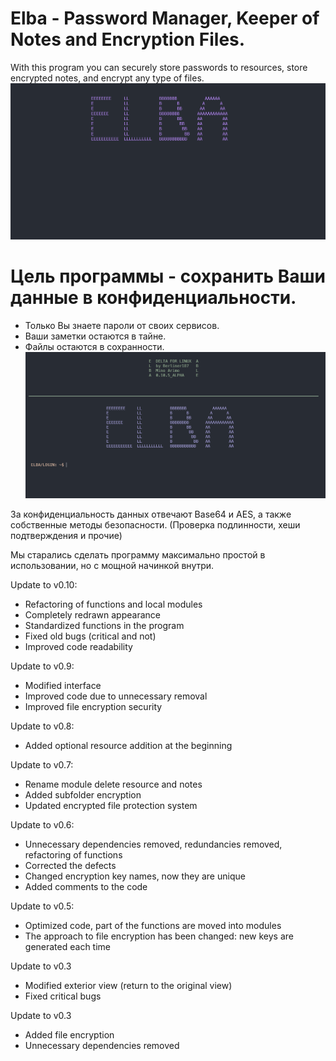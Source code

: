 # Elba - Password Manager, Keeper of Notes and Encryption Files.

With this program you can securely store passwords to resources, store encrypted notes, and encrypt any type of files.
![ELBA](https://github.com/Berliner187/elba/blob/delta/img/logo.png)

# Цель программы - сохранить Ваши данные в конфиденциальности.
- Только Вы знаете пароли от своих сервисов.
- Ваши заметки остаются в тайне.
- Файлы остаются в сохранности.
![ELBA](https://github.com/Berliner187/elba/blob/delta/img/start_window.png)

За конфиденциальность данных отвечают Base64 и AES, а также собственные методы безопасности.
(Проверка подлинности, хеши подтверждения и прочие)

Мы старались сделать программу максимально простой в использовании, но с мощной начинкой внутри.

Update to v0.10:
- Refactoring of functions and local modules
- Completely redrawn appearance
- Standardized functions in the program
- Fixed old bugs (critical and not)
- Improved code readability

Update to v0.9:
- Modified interface
- Improved code due to unnecessary removal
- Improved file encryption security

Update to v0.8:
- Added optional resource addition at the beginning

Update to v0.7:
- Rename module delete resource and notes
- Added subfolder encryption
- Updated encrypted file protection system

Update to v0.6:
- Unnecessary dependencies removed, redundancies removed, refactoring of functions
- Corrected the defects
- Changed encryption key names, now they are unique
- Added comments to the code

Update to v0.5:
- Optimized code, part of the functions are moved into modules
- The approach to file encryption has been changed: new keys are generated each time

Update to v0.3
- Modified exterior view (return to the original view)
- Fixed critical bugs

Update to v0.3
- Added file encryption
- Unnecessary dependencies removed
